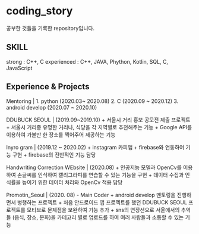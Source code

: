 # coding_story
공부한 것들을 기록한 repository입니다. 

SKILL
---------------------------------------------------
strong : C++, C
experienced : C++, JAVA, Phython, Kotlin, SQL, C, JavaScript

Experience & Projects
---------------------------------------------------
Mentoring | 1. python (2020.03~ 2020.08)
            2. C (2020.09 ~ 2020.12)
            3. android develop (2020.07 ~ 2020.10)
   
DDUBUCK SEOUL | (2019.09~2019.10)
        + 서울시 거리 홍보 공모전 제출 프로젝트
        + 서울시 거리중 유명한 거리나, 식당을 각 지역별로 추천해주는 기능
        + Google API를 이용하여 가볼만 한 장소를 찍어주어 제공하는 기능
  
Inyro gram | (2019.12 ~ 2020.02)
        + instagram 카피앱
        + firebase와 연동하여 기능 구현
        + firebase의 전반적인 기능 담당
   
Handwriting Correction WEbsite | (2020.08)
        + 인공지능 모델과 OpenCv를 이용하여 손글씨를 인식하여 캘리그라피를 연습할 수 있는 기능을 구현
        + 데이터 수집과 인식률을 높이기 위한 데이터 처리와 OpenCv 적용 담당
       
Promotin_Seoul | (2020. 08) - Main Coder
        + android develop 멘토링을 진행하면서 병행하는 프로젝트
        + 처음 안드로이드 앱 프로젝트를 했던 DDUBUCK SEOUL 프로젝트를 모티브로 문제점을 보완하여 기능 추가 
        + sns의 연장선으로 서울에서의 추억들 (음식, 장소, 문화)을 카테고리 별로 업로드를 하여 여러 사람들과 소통할 수 있는 기능
        
        

 
